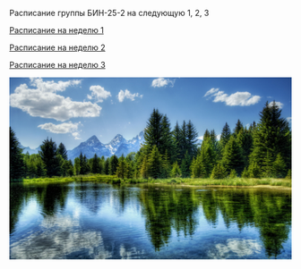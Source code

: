 Расписание группы БИН-25-2 на следующую 1, 2, 3

[Расписание на неделю 1](timetable_1w.md)

[Расписание на неделю 2](timetable_2w.md)

[Расписание на неделю 3](timetable_3w.md)

![alt еtext](ae9be178fac17c37c1ef47e1a0c06241.jpg)
